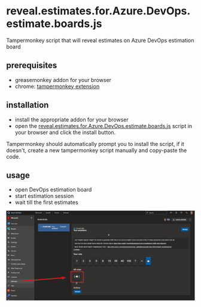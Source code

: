 reveal.estimates.for.Azure.DevOps.estimate.boards.js
===============

Tampermonkey script that will reveal estimates on Azure DevOps estimation board

## prerequisites
 
 - greasemonkey addon for your browser
 - chrome: [tampermonkey extension](https://chrome.google.com/webstore/detail/tampermonkey/dhdgffkkebhmkfjojejmpbldmpobfkfo?hl=en)

## installation

 - install the appropriate addon for your browser
 - open the [reveal.estimates.for.Azure.DevOps.estimate.boards.js](https://github.com/lerthe61/reveal.estimates.for.Azure.DevOps.estimate.boards.js/raw/main/reveal.estimates.for.Azure.DevOps.estimate.boards.user.js) script in your browser and click the install button.

 Tampermonkey should automatically prompt you to install the script, if it doesn't, create a new tampermonkey script manually and copy-paste the code.
 
 ## usage

 - open DevOps estimation board
 - start estimation session
 - wait till the first estimates

![Screenshot](screenshot.png?raw=true "Screenshot of the UI")